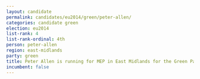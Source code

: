 ```yaml
---
layout: candidate
permalink: candidates/eu2014/green/peter-allen/
categories: candidate green
election: eu2014
list-rank: 4
list-rank-ordinal: 4th
person: peter-allen
region: east-midlands
party: green
title: Peter Allen is running for MEP in East Midlands for the Green Party
incumbent: false
---
```


